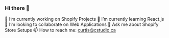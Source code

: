 ### Hi there 👋

🔭 I’m currently working on Shopify Projects
🌱 I’m currently learning React.js
👯 I’m looking to collaborate on Web Applications
💬 Ask me about Shopify Store Setups
📫 How to reach me: curtis@cstudio.ca
